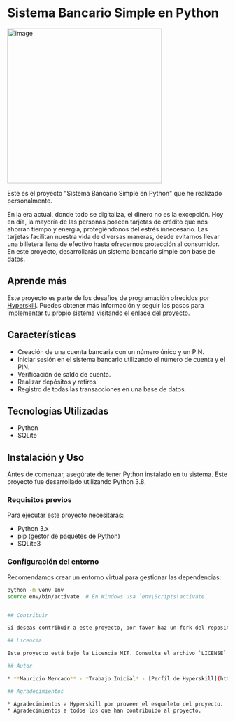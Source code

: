 # Sistema Bancario Simple en Python

<img width="353" alt="image" src="https://github.com/Mauroquil-bit/Simple_Banking_System_Python/assets/75552002/b5546381-7288-460a-a5cf-d94629e48894">



Este es el proyecto "Sistema Bancario Simple en Python" que he realizado personalmente.

En la era actual, donde todo se digitaliza, el dinero no es la excepción. Hoy en día, la mayoría de las personas poseen tarjetas de crédito que nos ahorran tiempo y energía, protegiéndonos del estrés innecesario. Las tarjetas facilitan nuestra vida de diversas maneras, desde evitarnos llevar una billetera llena de efectivo hasta ofrecernos protección al consumidor. En este proyecto, desarrollarás un sistema bancario simple con base de datos.

## Aprende más

Este proyecto es parte de los desafíos de programación ofrecidos por [Hyperskill](https://hyperskill.org/projects/109). Puedes obtener más información y seguir los pasos para implementar tu propio sistema visitando el [enlace del proyecto](https://hyperskill.org/projects/109).

## Características

* Creación de una cuenta bancaria con un número único y un PIN.
* Iniciar sesión en el sistema bancario utilizando el número de cuenta y el PIN.
* Verificación de saldo de cuenta.
* Realizar depósitos y retiros.
* Registro de todas las transacciones en una base de datos.

## Tecnologías Utilizadas

* Python
* SQLite

## Instalación y Uso

Antes de comenzar, asegúrate de tener Python instalado en tu sistema. Este proyecto fue desarrollado utilizando Python 3.8.

### Requisitos previos

Para ejecutar este proyecto necesitarás:

- Python 3.x
- pip (gestor de paquetes de Python)
- SQLite3

### Configuración del entorno

Recomendamos crear un entorno virtual para gestionar las dependencias:

```bash
python -m venv env
source env/bin/activate  # En Windows usa `env\Scripts\activate`


## Contribuir

Si deseas contribuir a este proyecto, por favor haz un fork del repositorio y luego envía un pull request con tus mejoras.

## Licencia

Este proyecto está bajo la Licencia MIT. Consulta el archivo `LICENSE` para más información.

## Autor

* **Mauricio Mercado** - *Trabajo Inicial* - [Perfil de Hyperskill](https://hyperskill.org/profile/415935286)

## Agradecimientos

* Agradecimientos a Hyperskill por proveer el esqueleto del proyecto.
* Agradecimientos a todos los que han contribuido al proyecto.


